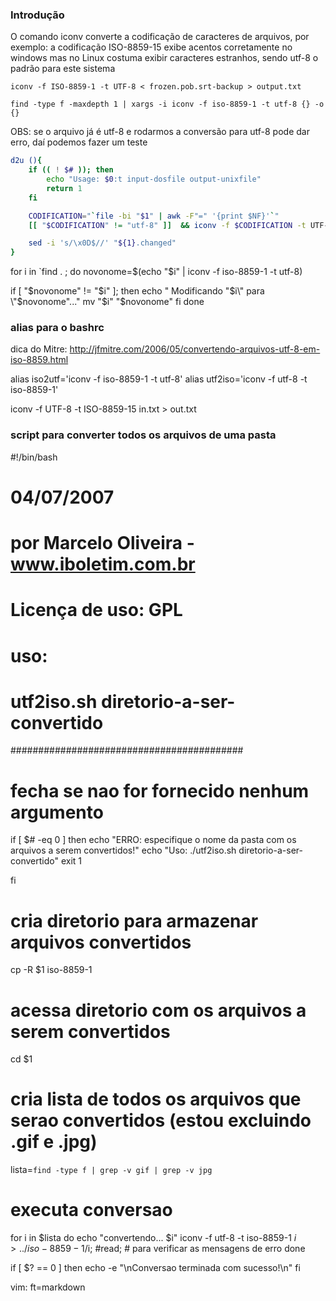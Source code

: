 ### Introdução

O comando iconv converte a codificação de caracteres de arquivos,
por exemplo: a codificação ISO-8859-15 exibe acentos corretamente no windows
mas no Linux costuma exibir caracteres estranhos, sendo utf-8 o padrão para este
sistema

    iconv -f ISO-8859-1 -t UTF-8 < frozen.pob.srt-backup > output.txt

    find -type f -maxdepth 1 | xargs -i iconv -f iso-8859-1 -t utf-8 {} -o {}

OBS: se o arquivo já é utf-8 e rodarmos a conversão para utf-8 pode
dar erro, daí podemos fazer um teste


``` sh
d2u (){
    if (( ! $# )); then
        echo "Usage: $0:t input-dosfile output-unixfile"
        return 1
    fi

    CODIFICATION="`file -bi "$1" | awk -F"=" '{print $NF}'`"
    [[ "$CODIFICATION" != "utf-8" ]]  && iconv -f $CODIFICATION -t UTF-8 "$1" > "${1}.changed"

    sed -i 's/\x0D$//' "${1}.changed"
}
```



for i in `find . ; do
  novonome=$(echo "$i" | iconv -f iso-8859-1 -t utf-8)

  if [ "$novonome" != "$i" ]; then
        echo "   Modificando \"$i\" para \"$novonome\"..."
	mv "$i" "$novonome"
   fi
done


### alias para o bashrc
dica do Mitre: http://jfmitre.com/2006/05/convertendo-arquivos-utf-8-em-iso-8859.html

alias iso2utf='iconv -f iso-8859-1 -t utf-8'
alias utf2iso='iconv -f utf-8 -t iso-8859-1'

iconv -f UTF-8 -t ISO-8859-15 in.txt > out.txt


### script para converter todos os arquivos de uma pasta

#!/bin/bash
# 04/07/2007
# por Marcelo Oliveira - www.iboletim.com.br
# Licença de uso: GPL

# uso: ###################################
# utf2iso.sh diretorio-a-ser-convertido
##########################################

# fecha se nao for fornecido nenhum argumento
if [ $# -eq 0 ]
then
	echo "ERRO: especifique o nome da pasta com os arquivos a serem convertidos!"
	echo "Uso: ./utf2iso.sh diretorio-a-ser-convertido"
	exit 1

fi

# cria diretorio para armazenar arquivos convertidos
cp -R $1 iso-8859-1

# acessa diretorio com os arquivos a serem convertidos
cd $1

# cria lista de todos os arquivos que serao convertidos (estou excluindo .gif e .jpg)
lista=`find -type f | grep -v gif | grep -v jpg`

# executa conversao
for i in $lista
do
	echo "convertendo... $i"
	iconv -f utf-8 -t iso-8859-1 $i > ../iso-8859-1/$i;
	#read; # para verificar as mensagens de erro
done

if [ $? == 0 ]
then
	echo -e "\nConversao terminada com sucesso!\n"
fi

vim: ft=markdown
